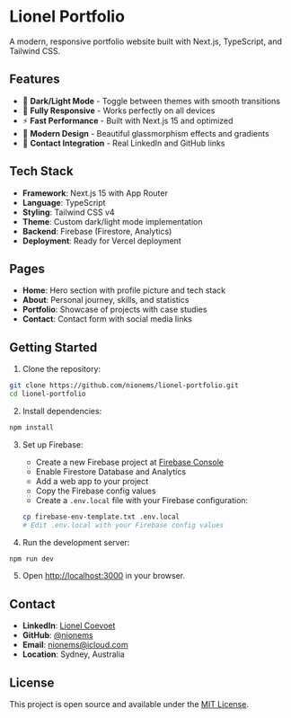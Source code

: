 # Lionel Portfolio

A modern, responsive portfolio website built with Next.js, TypeScript, and Tailwind CSS.

## Features

- 🌙 **Dark/Light Mode** - Toggle between themes with smooth transitions
- 📱 **Fully Responsive** - Works perfectly on all devices
- ⚡ **Fast Performance** - Built with Next.js 15 and optimized
- 🎨 **Modern Design** - Beautiful glassmorphism effects and gradients
- 🔗 **Contact Integration** - Real LinkedIn and GitHub links

## Tech Stack

- **Framework**: Next.js 15 with App Router
- **Language**: TypeScript
- **Styling**: Tailwind CSS v4
- **Theme**: Custom dark/light mode implementation
- **Backend**: Firebase (Firestore, Analytics)
- **Deployment**: Ready for Vercel deployment

## Pages

- **Home**: Hero section with profile picture and tech stack
- **About**: Personal journey, skills, and statistics
- **Portfolio**: Showcase of projects with case studies
- **Contact**: Contact form with social media links

## Getting Started

1. Clone the repository:
```bash
git clone https://github.com/nionems/lionel-portfolio.git
cd lionel-portfolio
```

2. Install dependencies:
```bash
npm install
```

3. Set up Firebase:
   - Create a new Firebase project at [Firebase Console](https://console.firebase.google.com/)
   - Enable Firestore Database and Analytics
   - Add a web app to your project
   - Copy the Firebase config values
   - Create a `.env.local` file with your Firebase configuration:
   ```bash
   cp firebase-env-template.txt .env.local
   # Edit .env.local with your Firebase config values
   ```

4. Run the development server:
```bash
npm run dev
```

5. Open [http://localhost:3000](http://localhost:3000) in your browser.

## Contact

- **LinkedIn**: [Lionel Coevoet](https://www.linkedin.com/in/lionelcoevoet)
- **GitHub**: [@nionems](https://github.com/nionems)
- **Email**: nionems@icloud.com
- **Location**: Sydney, Australia

## License

This project is open source and available under the [MIT License](LICENSE).
